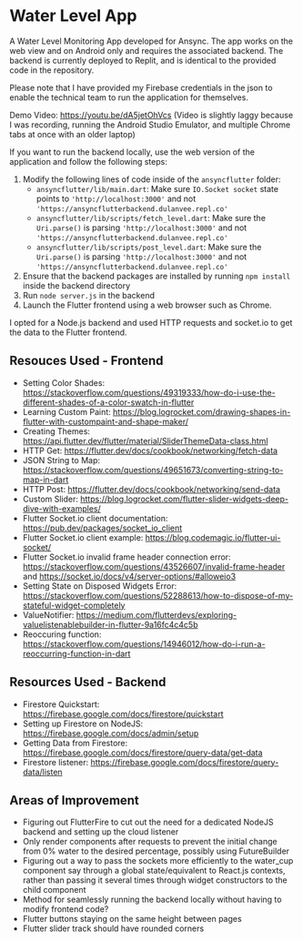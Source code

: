 # Water Level App

A Water Level Monitoring App developed for Ansync. The app works on the web view and on Android only and requires the associated backend. The backend is currently deployed to Replit, and is identical to the provided code in the repository.

Please note that I have provided my Firebase credentials in the json to enable the technical team to run the application for themselves.

Demo Video: https://youtu.be/dA5jetOhVcs
(Video is slightly laggy because I was recording, running the Android Studio Emulator, and multiple Chrome tabs at once with an older laptop)

If you want to run the backend locally, use the web version of the application and follow the following steps:
1. Modify the following lines of code inside of the `ansyncflutter` folder:
   * `ansyncflutter/lib/main.dart`: Make sure `IO.Socket socket` state points to `'http://localhost:3000'` and not `'https://ansyncflutterbackend.dulanvee.repl.co'`
   * `ansyncflutter/lib/scripts/fetch_level.dart`: Make sure the `Uri.parse()` is parsing `'http://localhost:3000'` and not `'https://ansyncflutterbackend.dulanvee.repl.co'`
   * `ansyncflutter/lib/scripts/post_level.dart`: Make sure the `Uri.parse()` is parsing `'http://localhost:3000'` and not `'https://ansyncflutterbackend.dulanvee.repl.co'`
2. Ensure that the backend packages are installed by running `npm install` inside the backend directory
3. Run `node server.js` in the backend
4. Launch the Flutter frontend using a web browser such as Chrome.

I opted for a Node.js backend and used HTTP requests and socket.io to get the data to the Flutter frontend.

## Resouces Used - Frontend
* Setting Color Shades: https://stackoverflow.com/questions/49319333/how-do-i-use-the-different-shades-of-a-color-swatch-in-flutter
* Learning Custom Paint: https://blog.logrocket.com/drawing-shapes-in-flutter-with-custompaint-and-shape-maker/
* Creating Themes: https://api.flutter.dev/flutter/material/SliderThemeData-class.html
* HTTP Get: https://flutter.dev/docs/cookbook/networking/fetch-data
* JSON String to Map: https://stackoverflow.com/questions/49651673/converting-string-to-map-in-dart
* HTTP Post: https://flutter.dev/docs/cookbook/networking/send-data
* Custom Slider: https://blog.logrocket.com/flutter-slider-widgets-deep-dive-with-examples/
* Flutter Socket.io client documentation: https://pub.dev/packages/socket_io_client
* Flutter Socket.io client example: https://blog.codemagic.io/flutter-ui-socket/
* Flutter Socket.io invalid frame header connection error: https://stackoverflow.com/questions/43526607/invalid-frame-header and https://socket.io/docs/v4/server-options/#alloweio3
* Setting State on Disposed Widgets Error: https://stackoverflow.com/questions/52288613/how-to-dispose-of-my-stateful-widget-completely
* ValueNotifier: https://medium.com/flutterdevs/exploring-valuelistenablebuilder-in-flutter-9a16fc4c4c5b
* Reoccuring function: https://stackoverflow.com/questions/14946012/how-do-i-run-a-reoccurring-function-in-dart

## Resources Used - Backend
* Firestore Quickstart: https://firebase.google.com/docs/firestore/quickstart
* Setting up Firestore on NodeJS: https://firebase.google.com/docs/admin/setup
* Getting Data from Firestore: https://firebase.google.com/docs/firestore/query-data/get-data
* Firestore listener: https://firebase.google.com/docs/firestore/query-data/listen

## Areas of Improvement
* Figuring out FlutterFire to cut out the need for a dedicated NodeJS backend and setting up the cloud listener
* Only render components after requests to prevent the initial change from 0% water to the desired percentage, possibly using FutureBuilder
* Figuring out a way to pass the sockets more efficiently to the water_cup component say through a global state/equivalent to React.js contexts, rather than passing it several times through widget constructors to the child component
* Method for seamlessly running the backend locally without having to modify frontend code?
* Flutter buttons staying on the same height between pages
* Flutter slider track should have rounded corners